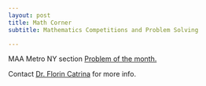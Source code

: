 ```yaml
---
layout: post
title: Math Corner
subtitle: Mathematics Competitions and Problem Solving

---
```

MAA Metro NY section  [Problem of the month.](http://sections.maa.org/metrony/problemofthemonth.html?utm_source=newsletter&utm_medium=email&utm_content=View%20New%20Problem&utm_campaign=Sections)
<!--- {:target="_blank" rel="noopener"} -->



Contact [Dr. Florin Catrina](mailto:catrinaf@stjohns.edu) for more info.
<!--- ![](/assets/img/flyer.png) -->
